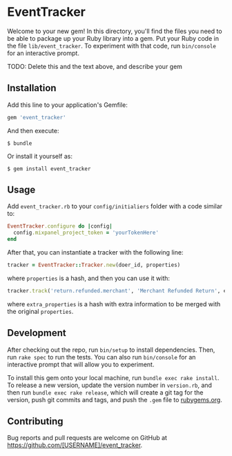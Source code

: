 # EventTracker

Welcome to your new gem! In this directory, you'll find the files you need to be able to package up your Ruby library into a gem. Put your Ruby code in the file `lib/event_tracker`. To experiment with that code, run `bin/console` for an interactive prompt.

TODO: Delete this and the text above, and describe your gem

## Installation

Add this line to your application's Gemfile:

```ruby
gem 'event_tracker'
```

And then execute:

    $ bundle

Or install it yourself as:

    $ gem install event_tracker

## Usage

Add `event_tracker.rb` to your `config/initialiers` folder with a code similar to:
```ruby
EventTracker.configure do |config|
  config.mixpanel_project_token = 'yourTokenHere'
end
```

After that, you can instantiate a tracker with the following line:
```ruby
tracker = EventTracker::Tracker.new(doer_id, properties)
```
where `properties` is a hash, and then you can use it with:
```ruby
tracker.track('return.refunded.merchant', 'Merchant Refunded Return', extra_properties)
```
where `extra_properties` is a hash with extra information to be merged with the original `properties`.

## Development

After checking out the repo, run `bin/setup` to install dependencies. Then, run `rake spec` to run the tests. You can also run `bin/console` for an interactive prompt that will allow you to experiment.

To install this gem onto your local machine, run `bundle exec rake install`. To release a new version, update the version number in `version.rb`, and then run `bundle exec rake release`, which will create a git tag for the version, push git commits and tags, and push the `.gem` file to [rubygems.org](https://rubygems.org).

## Contributing

Bug reports and pull requests are welcome on GitHub at https://github.com/[USERNAME]/event_tracker.

